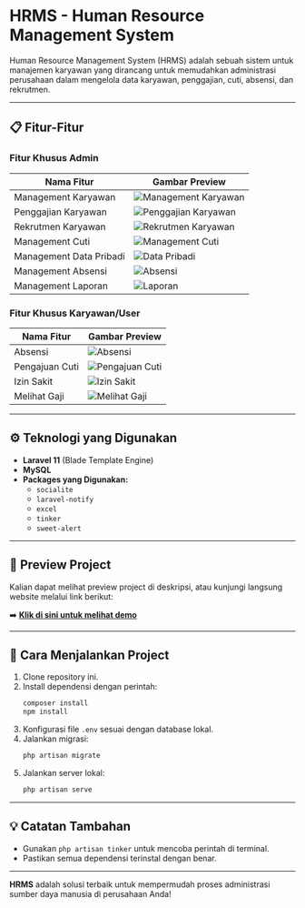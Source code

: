 # HRMS - Human Resource Management System

Human Resource Management System (HRMS) adalah sebuah sistem untuk manajemen karyawan yang dirancang untuk memudahkan administrasi perusahaan dalam mengelola data karyawan, penggajian, cuti, absensi, dan rekrutmen.

---

## 📋 Fitur-Fitur

### Fitur Khusus Admin

| Nama Fitur             | Gambar Preview               |
|------------------------|------------------------------|
| Management Karyawan    | ![Management Karyawan](#)    |
| Penggajian Karyawan    | ![Penggajian Karyawan](#)    |
| Rekrutmen Karyawan     | ![Rekrutmen Karyawan](#)     |
| Management Cuti        | ![Management Cuti](#)        |
| Management Data Pribadi| ![Data Pribadi](#)           |
| Management Absensi     | ![Absensi](#)                |
| Management Laporan     | ![Laporan](#)                |

### Fitur Khusus Karyawan/User

| Nama Fitur       | Gambar Preview        |
|------------------|-----------------------|
| Absensi          | ![Absensi](#)         |
| Pengajuan Cuti   | ![Pengajuan Cuti](#)  |
| Izin Sakit       | ![Izin Sakit](#)      |
| Melihat Gaji     | ![Melihat Gaji](#)    |

---

## ⚙️ Teknologi yang Digunakan

- **Laravel 11** (Blade Template Engine)
- **MySQL**
- **Packages yang Digunakan:**
  - `socialite`
  - `laravel-notify`
  - `excel`
  - `tinker`
  - `sweet-alert`

---

## 🎥 Preview Project

Kalian dapat melihat preview project di deskripsi, atau kunjungi langsung website melalui link berikut:

➡️ [**Klik di sini untuk melihat demo**](https://company-profile-lovat.vercel.app/)

---

## 📌 Cara Menjalankan Project

1. Clone repository ini.
2. Install dependensi dengan perintah:
   ```bash
   composer install
   npm install
   ```
3. Konfigurasi file `.env` sesuai dengan database lokal.
4. Jalankan migrasi:
   ```bash
   php artisan migrate
   ```
5. Jalankan server lokal:
   ```bash
   php artisan serve
   ```

---

## 💡 Catatan Tambahan

- Gunakan `php artisan tinker` untuk mencoba perintah di terminal.
- Pastikan semua dependensi terinstal dengan benar.

---

**HRMS** adalah solusi terbaik untuk mempermudah proses administrasi sumber daya manusia di perusahaan Anda!